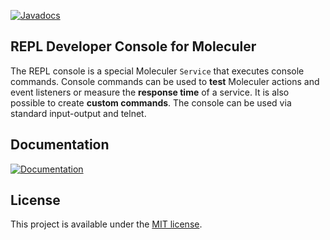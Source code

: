 [![Javadocs](https://www.javadoc.io/badge/com.github.berkesa/moleculer-java-repl.svg)](https://www.javadoc.io/doc/com.github.berkesa/moleculer-java-repl)

## REPL Developer Console for Moleculer

The REPL console is a special Moleculer `Service` that executes console commands.
Console commands can be used to **test** Moleculer actions and event listeners or measure the **response time** of a service.
It is also possible to create **custom commands**. The console can be used via standard input-output and telnet.

## Documentation

[![Documentation](https://raw.githubusercontent.com/moleculer-java/site/master/docs/docs-button.png)](https://moleculer-java.github.io/site/moleculer-repl.html)

## License

This project is available under the [MIT license](https://tldrlegal.com/license/mit-license).
